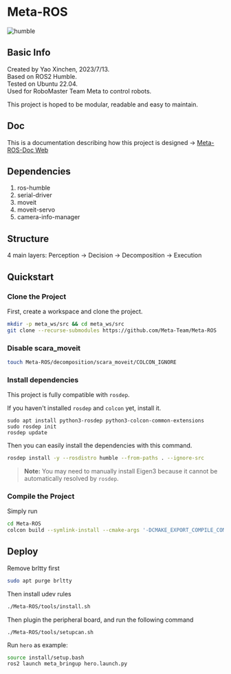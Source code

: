 # Meta-ROS

![humble](https://github.com/Meta-Team/Meta-ROS/actions/workflows/ros-humble.yml/badge.svg)

## Basic Info

Created by Yao Xinchen, 2023/7/13. \
Based on ROS2 Humble. \
Tested on Ubuntu 22.04. \
Used for RoboMaster Team Meta to control robots.

This project is hoped to be modular, readable and easy to maintain.

## Doc

This is a documentation describing how this project is designed -> 
[Meta-ROS-Doc Web](https://meta-team.github.io/Meta-ROS-Wiki)

## Dependencies

1. ros-humble
2. serial-driver
3. moveit
4. moveit-servo
5. camera-info-manager

## Structure

4 main layers: Perception -> Decision -> Decomposition -> Execution

## Quickstart

### Clone the Project
First, create a workspace and clone the project.

```Bash
mkdir -p meta_ws/src && cd meta_ws/src
git clone --recurse-submodules https://github.com/Meta-Team/Meta-ROS
```

### Disable scara_moveit
```Bash
touch Meta-ROS/decomposition/scara_moveit/COLCON_IGNORE
```
### Install dependencies
This project is fully compatible with `rosdep`.

If you haven't installed `rosdep` and `colcon` yet, install it.
```
sudo apt install python3-rosdep python3-colcon-common-extensions
sudo rosdep init
rosdep update
```
Then you can easily install the dependencies with this command.
```Bash
rosdep install -y --rosdistro humble --from-paths . --ignore-src
```

> **Note:** You may need to manually install Eigen3 because it cannot be automatically resolved by `rosdep`.
### Compile the Project
Simply run

```Bash
cd Meta-ROS
colcon build --symlink-install --cmake-args '-DCMAKE_EXPORT_COMPILE_COMMANDS=On'
```

## Deploy
Remove brltty first
```Bash
sudo apt purge brltty
```
Then install udev rules
```Bash
./Meta-ROS/tools/install.sh
```
Then plugin the peripheral board, and run the following command
```
./Meta-ROS/tools/setupcan.sh
```
Run `hero` as example:
```Bash
source install/setup.bash
ros2 launch meta_bringup hero.launch.py
```
